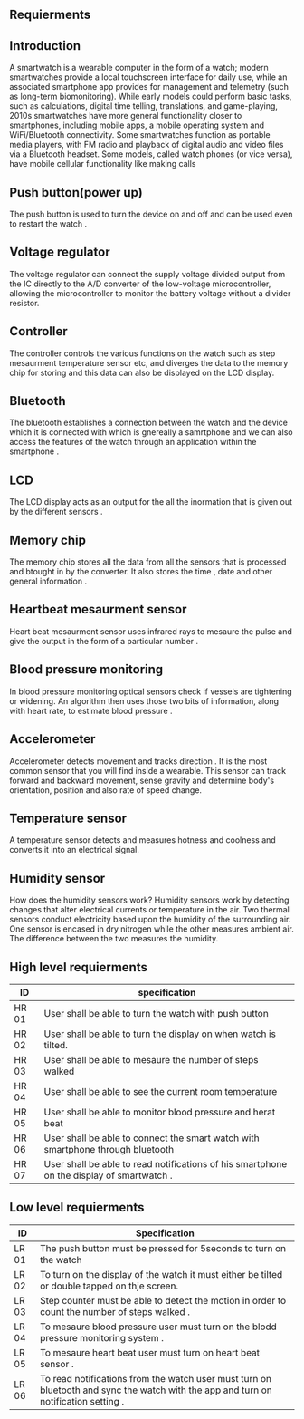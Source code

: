 
## Requierments

## Introduction
A smartwatch is a wearable computer in the form of a watch; modern smartwatches provide a local touchscreen interface for daily use, while an associated smartphone app provides for management and telemetry (such as long-term biomonitoring). While early models could perform basic tasks, such as calculations, digital time telling, translations, and game-playing, 2010s smartwatches have more general functionality closer to smartphones, including mobile apps, a mobile operating system and WiFi/Bluetooth connectivity. Some smartwatches function as portable media players, with FM radio and playback of digital audio and video files via a Bluetooth headset. Some models, called watch phones (or vice versa), have mobile cellular functionality like making calls


## Push button(power up)
The push button is used  to turn the device on and off and can be used even to restart the watch .

## Voltage regulator
The voltage regulator can connect the supply voltage divided output from the IC directly to the A/D converter of the low-voltage microcontroller, allowing the microcontroller to monitor the battery voltage without a divider resistor.

## Controller
The controller controls the various functions on the watch such as step mesaurment temperature sensor etc, and diverges the data to the memory chip for storing and this data can also be displayed on the LCD display.

## Bluetooth
The bluetooth establishes a connection between the watch and the device which it is connected with which is gnereally a samrtphone and we can also access the features of the watch through an application within the smartphone .

## LCD
The LCD display acts as an output for the all the inormation that is given out by the different sensors . 

## Memory chip
The memory chip stores all the data from all the sensors that is processed and btought in by the converter.
It also stores the time , date and other general information .

## Heartbeat mesaurment sensor
Heart beat mesaurment sensor uses infrared rays to mesaure the pulse and give the output in the form of a particular number .

## Blood pressure monitoring 
In blood pressure monitoring optical sensors  check if vessels are tightening or widening. An algorithm then uses those two bits of information, along with heart rate, to estimate blood pressure .

## Accelerometer 
Accelerometer detects movement and tracks direction . It is the most common sensor that you will find inside a wearable. This sensor can track forward and backward movement, sense gravity and determine body's orientation, position and also rate of speed change.

## Temperature sensor
A temperature sensor  detects and measures hotness and coolness and converts it into an electrical signal.

## Humidity sensor
How does the humidity sensors work?
Humidity sensors work by detecting changes that alter electrical currents or temperature in the air.  Two thermal sensors conduct electricity based upon the humidity of the surrounding air. One sensor is encased in dry nitrogen while the other measures ambient air. The difference between the two measures the humidity.


## High level requierments
|ID|specification|
|--|--|
|HR 01|User shall be able to turn the watch with push button|
|HR 02|User shall be able to turn the display on when watch is tilted.|
|HR 03|User shall be able to mesaure the number of steps walked|
|HR 04|User shall be able to see the current room temperature|
|HR 05|User shall be able to monitor blood pressure and herat beat|
|HR 06|User shall be able to connect the smart watch with smartphone through bluetooth|
|HR 07|User shall be able to read notifications of his smartphone on the display of smartwatch .|

## Low level requierments
|ID|Specification|
|--|--|
|LR 01|The push button must be pressed for 5seconds to turn on the watch|
|LR 02|To turn on the display of the watch it must either be tilted or double tapped on thje screen.|
|LR 03|Step counter must be able to detect the motion in order to count the number of steps walked .|
|LR 04|To mesaure blood pressure user must turn on the blodd pressure monitoring system .|
|LR 05|To mesaure heart beat user must turn on heart beat sensor .|
|LR 06|To read notifications from the watch user must turn on bluetooth and sync the watch with the app and turn on notification setting .|



